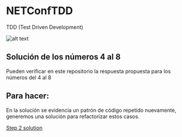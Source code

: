 # NETConfTDD

TDD (Test Driven Development)

![alt text](http://iwt2.org/wp-content/uploads/2015/06/tdd-logo-300x235.png)


## Solución de los números 4 al 8

Pueden verificar en este repositorio la respuesta propuesta para los números del 4 al 8

## Para hacer:

En la solución se evidencia un patrón de código repetido nuevamente, generemos una solución para refactorizar estos casos.

[Step 2 solution](https://github.com/luisfelipediaz/NETConfTDD/tree/Step2)

